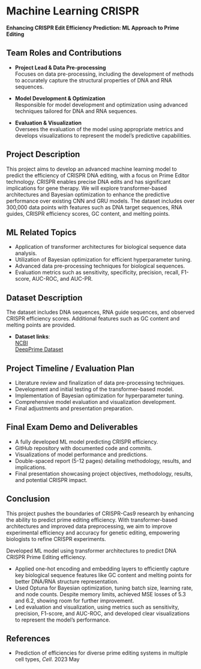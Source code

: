 # Machine Learning CRISPR
**Enhancing CRISPR Edit Efficiency Prediction: ML Approach to Prime Editing**

## Team Roles and Contributions

- **Project Lead & Data Pre-processing**  
  Focuses on data pre-processing, including the development of methods to accurately capture the structural properties of DNA and RNA sequences.

- **Model Development & Optimization**  
  Responsible for model development and optimization using advanced techniques tailored for DNA and RNA sequences.

- **Evaluation & Visualization**  
  Oversees the evaluation of the model using appropriate metrics and develops visualizations to represent the model’s predictive capabilities.

## Project Description

This project aims to develop an advanced machine learning model to predict the efficiency of CRISPR DNA editing, with a focus on Prime Editor technology. CRISPR enables precise DNA edits and has significant implications for gene therapy. We will explore transformer-based architectures and Bayesian optimization to enhance the predictive performance over existing CNN and GRU models. The dataset includes over 300,000 data points with features such as DNA target sequences, RNA guides, CRISPR efficiency scores, GC content, and melting points.

## ML Related Topics

- Application of transformer architectures for biological sequence data analysis.
- Utilization of Bayesian optimization for efficient hyperparameter tuning.
- Advanced data pre-processing techniques for biological sequences.
- Evaluation metrics such as sensitivity, specificity, precision, recall, F1-score, AUC-ROC, and AUC-PR.

## Dataset Description

The dataset includes DNA sequences, RNA guide sequences, and observed CRISPR efficiency scores. Additional features such as GC content and melting points are provided.

- **Dataset links**:  
  [NCBI](https://www.ncbi.nlm.nih.gov/sra/SRX18661809[accn])  
  [DeepPrime Dataset](https://github.com/yumin-c/DeepPrime/blob/master/data/DeepPrime_dataset_final_Feat8.csv)

## Project Timeline / Evaluation Plan

-  Literature review and finalization of data pre-processing techniques.
-  Development and initial testing of the transformer-based model.
-  Implementation of Bayesian optimization for hyperparameter tuning.
-  Comprehensive model evaluation and visualization development.
-  Final adjustments and presentation preparation.

## Final Exam Demo and Deliverables

- A fully developed ML model predicting CRISPR efficiency.
- GitHub repository with documented code and commits.
- Visualizations of model performance and predictions.
- Double-spaced report (5-12 pages) detailing methodology, results, and implications.
- Final presentation showcasing project objectives, methodology, results, and potential CRISPR impact.

## Conclusion

This project pushes the boundaries of CRISPR-Cas9 research by enhancing the ability to predict prime editing efficiency. With transformer-based architectures and improved data preprocessing, we aim to improve experimental efficiency and accuracy for genetic editing, empowering biologists to refine CRISPR experiments.

Developed ML model using transformer architectures to predict DNA CRISPR Prime Editing efficiency. 
-	Applied one-hot encoding and embedding layers to efficiently capture key biological sequence features like GC content and melting points for better DNA/RNA structure representation.
-	Used Optuna for Bayesian optimization, tuning batch size, learning rate, and node counts. Despite memory limits, achieved MSE losses of 5.3 and 6.2, showing room for further improvement.
-	Led evaluation and visualization, using metrics such as sensitivity, precision, F1-score, and AUC-ROC, and developed clear visualizations to represent the model’s performance.


## References
- Prediction of efficiencies for diverse prime editing systems in multiple cell types, *Cell*. 2023 May
